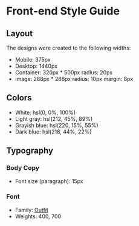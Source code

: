 # Front-end Style Guide

## Layout

The designs were created to the following widths:

- Mobile: 375px
- Desktop: 1440px
- Container: 320px \* 500px radius: 20px
- image: 288px \* 288px radius: 10px margin: 8px

## Colors

- White: hsl(0, 0%, 100%)
- Light gray: hsl(212, 45%, 89%)
- Grayish blue: hsl(220, 15%, 55%)
- Dark blue: hsl(218, 44%, 22%)

## Typography

### Body Copy

- Font size (paragraph): 15px

### Font

- Family: [Outfit](https://fonts.google.com/specimen/Outfit)
- Weights: 400, 700
